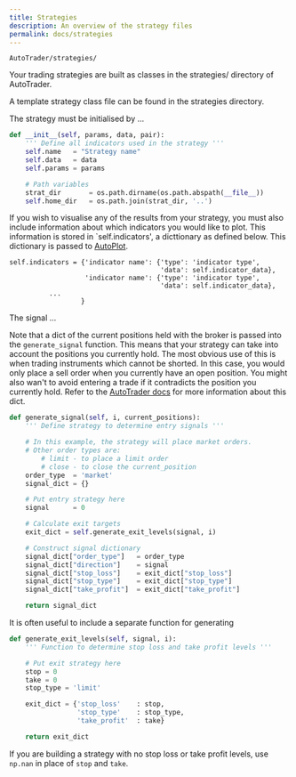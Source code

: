 ```yaml
---
title: Strategies
description: An overview of the strategy files
permalink: docs/strategies
---
```


`AutoTrader/strategies/`

Your trading strategies are built as classes in the strategies/ directory of AutoTrader.

A template strategy class file can be found in the strategies directory.



The strategy must be initialised by ...

```python
def __init__(self, params, data, pair):
    ''' Define all indicators used in the strategy '''
    self.name   = "Strategy name"
    self.data   = data
    self.params = params

    # Path variables
    strat_dir       = os.path.dirname(os.path.abspath(__file__))
    self.home_dir   = os.path.join(strat_dir, '..')
```

If you wish to visualise any of the results from your strategy, you must also include information about which
indicators you would like to plot. This information is stored in `self.indicators', a dicttionary as defined 
below. This dictionary is passed to [AutoPlot](autoplot). 

```
self.indicators = {'indicator name': {'type': 'indicator type',
                                      'data': self.indicator_data},
                   'indicator name': {'type': 'indicator type',
                                      'data': self.indicator_data},
		  ...
                  }

```



The signal ...

Note that a dict of the current positions held with the broker is passed into the `generate_signal` function.
This means that your strategy can take into account the positions you currently hold. The most obvious use of this
is when trading instruments which cannot be shorted. In this case, you would only place a sell order when you 
currently have an open position. 
You might also wan't to avoid entering a trade if it contradicts the position you currently hold.
Refer to the [AutoTrader docs](autotrader) for more information about this dict.

```python
def generate_signal(self, i, current_positions):
    ''' Define strategy to determine entry signals '''

    # In this example, the strategy will place market orders.
    # Other order types are:
        # limit - to place a limit order
        # close - to close the current_position
    order_type  = 'market'
    signal_dict = {}

    # Put entry strategy here
    signal      = 0

    # Calculate exit targets
    exit_dict = self.generate_exit_levels(signal, i)

    # Construct signal dictionary
    signal_dict["order_type"]   = order_type
    signal_dict["direction"]    = signal
    signal_dict["stop_loss"]    = exit_dict["stop_loss"]
    signal_dict["stop_type"]    = exit_dict["stop_type"]
    signal_dict["take_profit"]  = exit_dict["take_profit"]

    return signal_dict
```


It is often useful to include a separate function for generating 

```python
def generate_exit_levels(self, signal, i):
    ''' Function to determine stop loss and take profit levels '''

    # Put exit strategy here
    stop = 0
    take = 0
    stop_type = 'limit'

    exit_dict = {'stop_loss'    : stop, 
                 'stop_type'    : stop_type,
                 'take_profit'  : take}

    return exit_dict
```


If you are building a strategy with no stop loss or take profit levels, use `np.nan` in place of
`stop` and `take`. 



